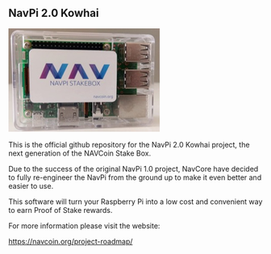## NavPi 2.0 Kowhai

![](./img/stakebox.jpg)

This is the official github repository for the NavPi 2.0 Kowhai project, the next generation of the NAVCoin Stake Box.

Due to the success of the original NavPi 1.0 project, NavCore have decided to fully re-engineer the NavPi from the ground up to make it even better and easier to use.

This software will turn your Raspberry Pi into a low cost and convenient way to earn Proof of Stake rewards.

For more information please visit the website:

https://navcoin.org/project-roadmap/